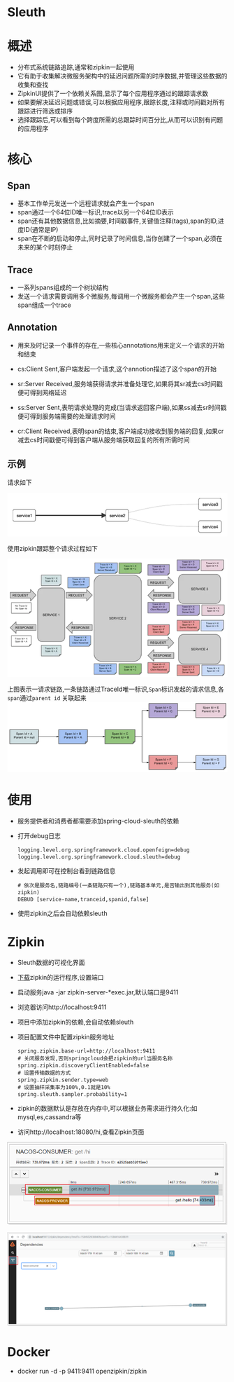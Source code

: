 # Sleuth



# 概述

* 分布式系统链路追踪,通常和zipkin一起使用
* 它有助于收集解决微服务架构中的延迟问题所需的时序数据,并管理这些数据的收集和查找
* ZipkinUI提供了一个依赖关系图,显示了每个应用程序通过的跟踪请求数
* 如果要解决延迟问题或错误,可以根据应用程序,跟踪长度,注释或时间戳对所有跟踪进行筛选或排序
* 选择跟踪后,可以看到每个跨度所需的总跟踪时间百分比,从而可以识别有问题的应用程序



# 核心

## Span

* 基本工作单元发送一个远程请求就会产生一个span
* span通过一个64位ID唯一标识,trace以另一个64位ID表示
* span还有其他数据信息,比如摘要,时间戳事件,关键值注释(tags),span的ID,进度ID(通常是IP)
* span在不断的启动和停止,同时记录了时间信息,当你创建了一个span,必须在未来的某个时刻停止



## Trace

* 一系列spans组成的一个树状结构
* 发送一个请求需要调用多个微服务,每调用一个微服务都会产生一个span,这些span组成一个trace



## Annotation

* 用来及时记录一个事件的存在,一些核心annotations用来定义一个请求的开始和结束

- cs:Client Sent,客户端发起一个请求,这个annotion描述了这个span的开始

- sr:Server Received,服务端获得请求并准备处理它,如果将其sr减去cs时间戳便可得到网络延迟

- ss:Server Sent,表明请求处理的完成(当请求返回客户端),如果ss减去sr时间戳便可得到服务端需要的处理请求时间

- cr:Client Received,表明span的结束,客户端成功接收到服务端的回复,如果cr减去cs时间戳便可得到客户端从服务端获取回复的所有所需时间

  

## 示例

请求如下

![dependency](image03.png)

使用zipkin跟踪整个请求过程如下

![img](image04.webp)

上图表示一请求链路,一条链路通过TraceId唯一标识,`Span`标识发起的请求信息,各`span`通过`parent id` 关联起来
![](image05.png)





# 使用

* 服务提供者和消费者都需要添加spring-cloud-sleuth的依赖

* 打开debug日志

  ```properties
  logging.level.org.springframework.cloud.openfeign=debug
  logging.level.org.springframework.cloud.sleuth=debug
  ```

* 发起调用即可在控制台看到链路信息

  ```
  # 依次是服务名,链路编号(一条链路只有一个),链路基本单元,是否输出到其他服务(如zipkin)
  DEBUD [service-name,tranceid,spanid,false]
  ```

* 使用zipkin之后会自动依赖sleuth




# Zipkin

* Sleuth数据的可视化界面

* [下载](https://search.maven.org/remote_content?g=io.zipkin&a=zipkin-server&v=LATEST&c=exec)zipkin的运行程序,设置端口

* 启动服务java -jar zipkin-server-*exec.jar,默认端口是9411

* 浏览器访问http://localhost:9411

* 项目中添加zipkin的依赖,会自动依赖sleuth

* 项目配置文件中配置zipkin服务地址

  ```properties
  spring.zipkin.base-url=http://localhost:9411
  # 关闭服务发现,否则springcloud会把zipkin的url当服务名称
  spring.zipkin.discoveryClientEnabled=false
  # 设置传输数据的方式
  spring.zipkin.sender.type=web
  # 设置抽样采集率为100%,0.1就是10%
  spring.sleuth.sampler.probability=1
  ```

* zipkin的数据默认是存放在内存中,可以根据业务需求进行持久化:如mysql,es,cassandra等

* 访问http://localhost:18080/hi,查看Zipkin页面

![](image01.png)

![](image02.png)



# Docker

* docker run -d -p 9411:9411 openzipkin/zipkin